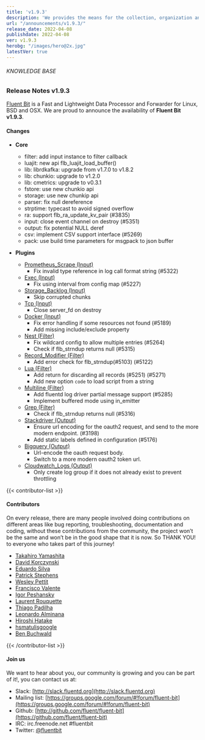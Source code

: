 ```yaml
---
title: 'v1.9.3'
description: 'We provides the means for the collection, organization and computerized retrieval of knowledgeand Lightweight Data Forwarder for Linux, BSD, macOS and Windows.'
url: "/announcements/v1.9.3/"
release_date: 2022-04-08
publishdate: 2022-04-08
ver: v1.9.3
herobg: "/images/hero@2x.jpg"
latestVer: true
---
```


###### KNOWLEDGE BASE

### Release Notes v1.9.3

[Fluent Bit](https://fluentbit.io) is a Fast and Lightweight Data Processor and Forwarder for Linux, BSD and OSX. We are proud to announce the availability of **Fluent Bit v1.9.3**.

#### Changes

 - __Core__
   - filter: add input instance to filter callback
   - luajit: new api flb_luajit_load_buffer()
   - lib: librdkafka: upgrade from v1.7.0 to v1.8.2
   - lib: chunkio: upgrade to v1.2.0
   - lib: cmetrics: upgrade to v0.3.1
   - fstore: use new chunkio api
   - storage: use new chunkip api
   - parser: fix null dereference
   - strptime: typecast to avoid signed overflow
   - ra: support flb_ra_update_kv_pair (#3835)
   - input: close event channel on destroy (#5351)
   - output: fix potential NULL deref
   - csv: implement CSV support interface (#5269)
   - pack: use build time parameters for msgpack to json buffer



 - __Plugins__
   - [Prometheus_Scrape (Input)](https://docs.fluentbit.io/manual/pipeline/inputs/prometheus_scrape/)
      - Fix invalid type reference in log call format string (#5322)
   - [Exec (Input)](https://docs.fluentbit.io/manual/pipeline/inputs/exec/)
      - Fix using interval from config map (#5227)
   - [Storage_Backlog (Input)](https://docs.fluentbit.io/manual/pipeline/inputs/storage_backlog/)
      - Skip corrupted chunks
   - [Tcp (Input)](https://docs.fluentbit.io/manual/pipeline/inputs/tcp/)
      - Close server_fd on destroy
   - [Docker (Input)](https://docs.fluentbit.io/manual/pipeline/inputs/docker/)
      - Fix error handling if some resources not found (#5189)
      - Add missing include/exclude property
   - [Nest (Filter)](https://docs.fluentbit.io/manual/pipeline/filters/nest/)
      - Fix wildcard config to allow multiple entries (#5264)
      - Check if flb_strndup returns null (#5315)
   - [Record_Modifier (Filter)](https://docs.fluentbit.io/manual/pipeline/filters/record_modifier/)
      - Add error check for flb_strndup(#5103) (#5122)
   - [Lua (Filter)](https://docs.fluentbit.io/manual/pipeline/filters/lua/)
      - Add return for discarding all records (#5251) (#5271)
      - Add new option `code` to load script from a string
   - [Multiline (Filter)](https://docs.fluentbit.io/manual/pipeline/filters/multiline-stacktrace/)
      - Add fluentd log driver partial message support (#5285)
      - Implement buffered mode using in_emitter
   - [Grep (Filter)](https://docs.fluentbit.io/manual/pipeline/filters/grep/)
      - Check if flb_strndup returns null (#5316)
   - [Stackdriver (Output)](https://docs.fluentbit.io/manual/pipeline/outputs/stackdriver/)
      - Ensure url encoding for the oauth2 request, and send to the more modern endpoint. (#3198)
      - Add static labels defined in configuration (#5176)
   - [Bigquery (Output)](https://docs.fluentbit.io/manual/pipeline/outputs/bigquery/)
      - Url-encode the oauth request body.
      - Switch to a more modern oauth2 token url.
   - [Cloudwatch_Logs (Output)](https://docs.fluentbit.io/manual/pipeline/outputs/cloudwatch/)
      - Only create log group if it does not already exist to prevent throttling

{{< contributor-list >}}

#### Contributors

On every release, there are many people involved doing contributions on different areas like bug reporting, troubleshooting, documentation and coding, without these contributions from the community, the project won’t be the same and won’t be in the good shape that it is now. So THANK YOU! to everyone who takes part of this journey!

- [Takahiro Yamashita](https://github.com/nokute78)
- [David Korczynski](https://github.com/DavidKorczynski)
- [Eduardo Silva](https://github.com/edsiper)
- [Patrick Stephens](https://github.com/patrick-stephens)
- [Wesley Pettit](https://github.com/PettitWesley)
- [Francisco Valente](https://github.com/franciscovalentecastro)
- [Igor Peshansky](https://github.com/igorpeshansky)
- [Laurent Rouquette](https://github.com/lrouquette)
- [Thiago Padilha](https://github.com/tarruda)
- [Leonardo Alminana](https://github.com/leonardo-albertovich)
- [Hiroshi Hatake](https://github.com/cosmo0920)
- [hsmatulisgoogle](https://github.com/hsmatulisgoogle)
- [Ben Buchwald](https://github.com/sparkyb)

{{< /contributor-list >}}

#### Join us

We want to hear about you, our community is growing and you can be part of it!, you can contact us at:

* Slack: [http://slack.fluentd.org](http://slack.fluentd.org)
* Mailing list: [https://groups.google.com/forum/#!forum/fluent-bit](https://groups.google.com/forum/#!forum/fluent-bit)
* Github: [http://github.com/fluent/fluent-bit](https://github.com/fluent/fluent-bit)
* IRC: irc.freenode.net #fluentbit
* Twitter: [@fluentbit](https://twitter.com/fluentbit)
